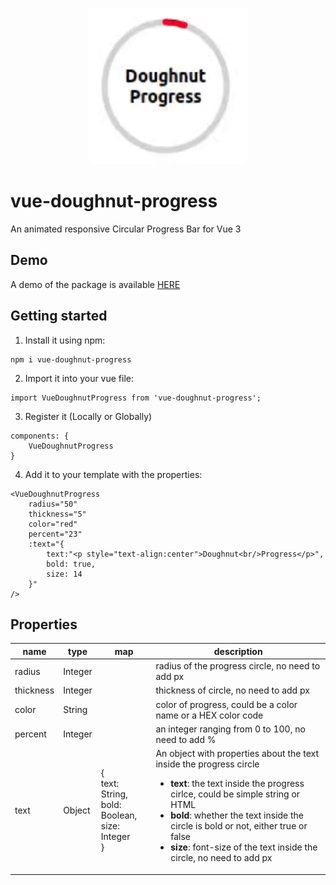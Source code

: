 <p style="text-align:center">
    <img src="https://github.com/bizhanhe1996/vue-doughnut-progress/blob/master/demo.gif?raw=true" width="250" height="250">
</p>

# vue-doughnut-progress
An animated responsive Circular Progress Bar for Vue 3

## Demo
A demo of the package is available <a href="https://bz06xb.csb.app/">HERE</a>

## Getting started
1. Install it using npm: 
```
npm i vue-doughnut-progress
```
2. Import it into your vue file:
```
import VueDoughnutProgress from 'vue-doughnut-progress';
```
3. Register it (Locally or Globally)
```
components: {
    VueDoughnutProgress
}
```
4. Add it to your template with the properties:
```
<VueDoughnutProgress
    radius="50"
    thickness="5"
    color="red"
    percent="23"
    :text="{
        text:"<p style="text-align:center">Doughnut<br/>Progress</p>",
        bold: true,
        size: 14
    }" 
/>
```
    
## Properties
| name | type | map | description |
| ---- | ---- | --- | ------------|
| radius | Integer | | radius of the progress circle, no need to add px |
| thickness | Integer | | thickness of circle, no need to add px|
| color | String | | color of progress, could be a color name or a HEX color code|
| percent | Integer | | an integer ranging from 0 to 100, no need to add % |
| text | Object | {<br>text: String,<br/>bold: Boolean,<br/>size: Integer<br/>} | An object with properties about the text inside the progress circle <br/> <ul><li>**text**: the text inside the progress cirlce, could be simple string or HTML </li><li> **bold**: whether the text inside the circle is bold or not, either true or false </li><li> **size**: font-size of the text inside the circle, no need to add px</li></ul> |
